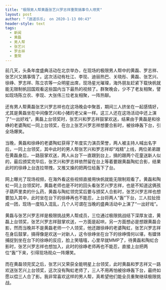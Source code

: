```yaml
---
title: "极限男人帮黄磊张艺兴罗志祥重聚搞事令人喷笑"
layout: post
author: "「逍遥乐乐」 on 2020-1-13 00:43"
header-style: text
tags:
  - 新闻
  - 黄磊
  - 男人帮
  - 张艺兴
  - 罗志祥
  - 重聚
---
```


<head></head>
<body>
  前几天，头条年度盛典活动在北京举办，在现场的极限男人帮中的黄磊、罗志祥、张艺兴又搞事情了。这次活动有杜江、李现、迪丽热巴、关晓彤、黄磊、张艺兴、徐峥、罗志祥、陈立农等一众明星出席，现场星光璀璨，海外朋友赶紧下载快帆就能无限制帆回国观看这些国内当下最热的视频了。群聚晚会，少不了老友相聚，譬如现场陈立农、李现、大张伟三位老友相聚，一阵热聊。
 <br> 
 <br> 还有男人帮黄磊张艺兴罗志祥也在这场晚会中聚首，期间三人挤坐在一起感情好，尤其是黄磊坐在中间像艺兴和小猪的老父亲一样。这三人还在这场活动中还上演了“一出好戏”，黄磊上台领奖时，张艺兴和罗志祥鼓掌欢送，结果由于黄磊是和徐峥的老婆陶虹一同上台领奖，在台上张艺兴罗志祥想要合影时，被徐峥轰下台，引全场爆笑。
 <br> 
 <br> 当晚，黄磊和徐峥的老婆陶虹获得了年度实力演员荣誉，两人被主持人喊出名字后，一同上台领奖，其中此时的男人帮张艺兴和罗志祥却“戏精”上线，两位弟弟跟在黄磊身后，一路鼓掌欢送，两人从台下一直跟到台上，搞的跟两个花童送新人似的，最后颁奖完毕后，张艺兴和罗志祥依然留在台上等着要跟黄磊陶虹合影，结果此时的徐峥上台连拉带拽，又推又搡的把两位给轰下了台。
 <br> 
 <br> 网上曝光了现场视频，在海外看这些视频直接用快帆就能无限制观看了。黄磊和陶虹一同上台领奖时，黄磊老师也是不时的回头看张艺兴罗志祥，也是不知道这俩孩子葫芦里卖的什么药，黄磊与陶虹领完奖后要与颁奖人合影时，张艺兴罗志祥也想要加入其中，此时坐在台下的徐峥再也不能忍，上台将两人“轰”下台，三人拉扯扭成一团，现场一度陷入混乱，几个人可谓在当晚的盛典活动中上演了“一出好戏”。
 <br> 
 <br> 黄磊与张艺兴罗志祥是极限挑战男人帮成员，三位通过极限挑战结下深厚友谊，黄磊上台领奖，张艺兴罗志祥鼓掌欢送，一方面是起哄，另一方面想必是想跟黄磊合影，然而当晚并不是黄磊老师一个人领奖，他还跟徐峥的老婆陶虹，张艺兴罗志祥在身后鼓掌，搞得像是欢送一对新人，这令徐峥坐在台下的徐峥情何以堪，有媒体捕捉到坐在台下的徐峥的反应，脸上笑嘻嘻，心里早就MMP了，待黄磊和陶虹合影时，张艺兴罗志祥也想加入，此时的徐峥老师再也不能忍，直接上台把两位“轰”下来，引得现场观众一阵爆笑。
 <br> 
 <br> 而在黄磊领完奖之后，张艺兴又荣获全能明星上台领奖，此时黄磊和罗志祥又一路欢送张艺兴上台领奖，这次没有陶虹老师了，三人不用再怕被徐峥轰下台，最终如愿以偿三人合了影。我非常喜欢这样的男人帮，真希望他们能全员重聚继续极限挑战。
</body>


